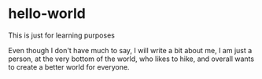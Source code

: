 # hello-world
This is just for learning purposes

Even though I don't have much to say, I will write a bit about me, I am just a person, at the very bottom of the world, who likes to hike, and overall wants to create a better world for everyone.
